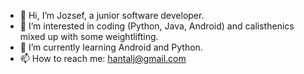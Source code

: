 - 👋 Hi, I’m Jozsef, a junior software developer.
- 👀 I’m interested in coding (Python, Java, Android) and calisthenics mixed up with some weightlifting.
- 🌱 I’m currently learning Android and Python.
- 📫 How to reach me: hantalj@gmail.com

<!---
hantalj/hantalj is a ✨ special ✨ repository because its `README.md` (this file) appears on your GitHub profile.
You can click the Preview link to take a look at your changes.
--->
